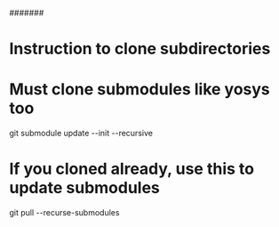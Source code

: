 
#######
# Instruction to clone subdirectories

# Must clone submodules like yosys too
git submodule update --init --recursive

# If you cloned already, use this to update submodules
git pull --recurse-submodules

